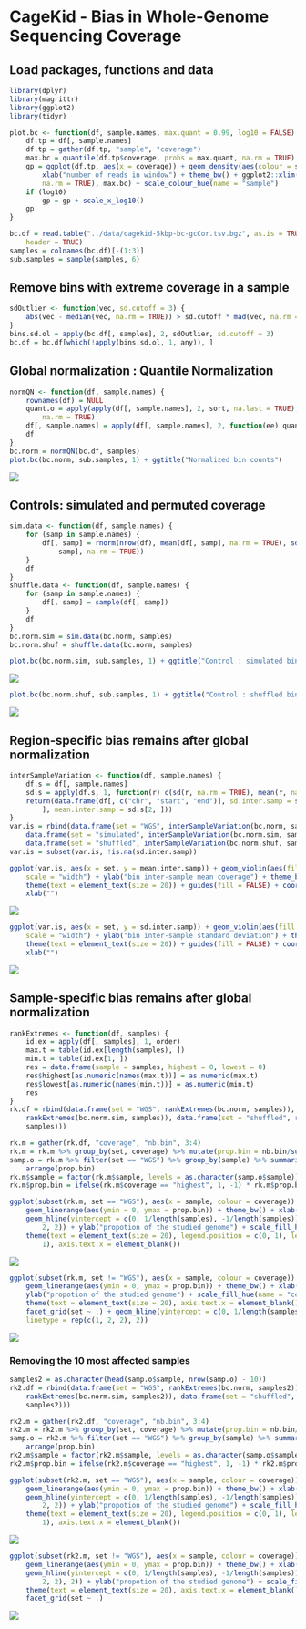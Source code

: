 CageKid - Bias in Whole-Genome Sequencing Coverage
==================================================

Load packages, functions and data
---------------------------------

``` r
library(dplyr)
library(magrittr)
library(ggplot2)
library(tidyr)

plot.bc <- function(df, sample.names, max.quant = 0.99, log10 = FALSE) {
    df.tp = df[, sample.names]
    df.tp = gather(df.tp, "sample", "coverage")
    max.bc = quantile(df.tp$coverage, probs = max.quant, na.rm = TRUE)
    gp = ggplot(df.tp, aes(x = coverage)) + geom_density(aes(colour = sample)) + 
        xlab("number of reads in window") + theme_bw() + ggplot2::xlim(min(df.tp$coverage, 
        na.rm = TRUE), max.bc) + scale_colour_hue(name = "sample")
    if (log10) 
        gp = gp + scale_x_log10()
    gp
}

bc.df = read.table("../data/cagekid-5kbp-bc-gcCor.tsv.bgz", as.is = TRUE, sep = "\t", 
    header = TRUE)
samples = colnames(bc.df)[-(1:3)]
sub.samples = sample(samples, 6)
```

Remove bins with extreme coverage in a sample
---------------------------------------------

``` r
sdOutlier <- function(vec, sd.cutoff = 3) {
    abs(vec - median(vec, na.rm = TRUE)) > sd.cutoff * mad(vec, na.rm = TRUE)
}
bins.sd.ol = apply(bc.df[, samples], 2, sdOutlier, sd.cutoff = 3)
bc.df = bc.df[which(!apply(bins.sd.ol, 1, any)), ]
```

Global normalization : Quantile Normalization
---------------------------------------------

``` r
normQN <- function(df, sample.names) {
    rownames(df) = NULL
    quant.o = apply(apply(df[, sample.names], 2, sort, na.last = TRUE), 1, mean, 
        na.rm = TRUE)
    df[, sample.names] = apply(df[, sample.names], 2, function(ee) quant.o[rank(ee)])
    df
}
bc.norm = normQN(bc.df, samples)
plot.bc(bc.norm, sub.samples, 1) + ggtitle("Normalized bin counts")
```

![](cagekid-wgs-bias_files/figure-markdown_github/unnamed-chunk-3-1.png)

Controls: simulated and permuted coverage
-----------------------------------------

``` r
sim.data <- function(df, sample.names) {
    for (samp in sample.names) {
        df[, samp] = rnorm(nrow(df), mean(df[, samp], na.rm = TRUE), sd(df[, 
            samp], na.rm = TRUE))
    }
    df
}
shuffle.data <- function(df, sample.names) {
    for (samp in sample.names) {
        df[, samp] = sample(df[, samp])
    }
    df
}
bc.norm.sim = sim.data(bc.norm, samples)
bc.norm.shuf = shuffle.data(bc.norm, samples)

plot.bc(bc.norm.sim, sub.samples, 1) + ggtitle("Control : simulated bin counts")
```

![](cagekid-wgs-bias_files/figure-markdown_github/unnamed-chunk-4-1.png)

``` r
plot.bc(bc.norm.shuf, sub.samples, 1) + ggtitle("Control : shuffled bin counts")
```

![](cagekid-wgs-bias_files/figure-markdown_github/unnamed-chunk-4-2.png)

Region-specific bias remains after global normalization
-------------------------------------------------------

``` r
interSampleVariation <- function(df, sample.names) {
    df.s = df[, sample.names]
    sd.s = apply(df.s, 1, function(r) c(sd(r, na.rm = TRUE), mean(r, na.rm = TRUE)))
    return(data.frame(df[, c("chr", "start", "end")], sd.inter.samp = sd.s[1, 
        ], mean.inter.samp = sd.s[2, ]))
}
var.is = rbind(data.frame(set = "WGS", interSampleVariation(bc.norm, samples)), 
    data.frame(set = "simulated", interSampleVariation(bc.norm.sim, samples)), 
    data.frame(set = "shuffled", interSampleVariation(bc.norm.shuf, samples)))
var.is = subset(var.is, !is.na(sd.inter.samp))

ggplot(var.is, aes(x = set, y = mean.inter.samp)) + geom_violin(aes(fill = set), 
    scale = "width") + ylab("bin inter-sample mean coverage") + theme_bw() + 
    theme(text = element_text(size = 20)) + guides(fill = FALSE) + coord_flip() + 
    xlab("")
```

![](cagekid-wgs-bias_files/figure-markdown_github/unnamed-chunk-5-1.png)

``` r
ggplot(var.is, aes(x = set, y = sd.inter.samp)) + geom_violin(aes(fill = set), 
    scale = "width") + ylab("bin inter-sample standard deviation") + theme_bw() + 
    theme(text = element_text(size = 20)) + guides(fill = FALSE) + coord_flip() + 
    xlab("")
```

![](cagekid-wgs-bias_files/figure-markdown_github/unnamed-chunk-5-2.png)

Sample-specific bias remains after global normalization
-------------------------------------------------------

``` r
rankExtremes <- function(df, samples) {
    id.ex = apply(df[, samples], 1, order)
    max.t = table(id.ex[length(samples), ])
    min.t = table(id.ex[1, ])
    res = data.frame(sample = samples, highest = 0, lowest = 0)
    res$highest[as.numeric(names(max.t))] = as.numeric(max.t)
    res$lowest[as.numeric(names(min.t))] = as.numeric(min.t)
    res
}
rk.df = rbind(data.frame(set = "WGS", rankExtremes(bc.norm, samples)), data.frame(set = "simulated", 
    rankExtremes(bc.norm.sim, samples)), data.frame(set = "shuffled", rankExtremes(bc.norm.shuf, 
    samples)))

rk.m = gather(rk.df, "coverage", "nb.bin", 3:4)
rk.m = rk.m %>% group_by(set, coverage) %>% mutate(prop.bin = nb.bin/sum(nb.bin))
samp.o = rk.m %>% filter(set == "WGS") %>% group_by(sample) %>% summarize(prop.bin = sum(prop.bin)) %>% 
    arrange(prop.bin)
rk.m$sample = factor(rk.m$sample, levels = as.character(samp.o$sample))
rk.m$prop.bin = ifelse(rk.m$coverage == "highest", 1, -1) * rk.m$prop.bin

ggplot(subset(rk.m, set == "WGS"), aes(x = sample, colour = coverage)) + geom_point(aes(y = prop.bin)) + 
    geom_linerange(aes(ymin = 0, ymax = prop.bin)) + theme_bw() + xlab("sample") + 
    geom_hline(yintercept = c(0, 1/length(samples), -1/length(samples)), linetype = c(1, 
        2, 2)) + ylab("propotion of the studied genome") + scale_fill_hue(name = "coverage") + 
    theme(text = element_text(size = 20), legend.position = c(0, 1), legend.justification = c(0, 
        1), axis.text.x = element_blank())
```

![](cagekid-wgs-bias_files/figure-markdown_github/unnamed-chunk-6-1.png)

``` r
ggplot(subset(rk.m, set != "WGS"), aes(x = sample, colour = coverage)) + geom_point(aes(y = prop.bin)) + 
    geom_linerange(aes(ymin = 0, ymax = prop.bin)) + theme_bw() + xlab("sample") + 
    ylab("propotion of the studied genome") + scale_fill_hue(name = "coverage") + 
    theme(text = element_text(size = 20), axis.text.x = element_blank(), legend.position = "bottom") + 
    facet_grid(set ~ .) + geom_hline(yintercept = c(0, 1/length(samples), -1/length(samples)), 
    linetype = rep(c(1, 2, 2), 2))
```

![](cagekid-wgs-bias_files/figure-markdown_github/unnamed-chunk-6-2.png)

### Removing the 10 most affected samples

``` r
samples2 = as.character(head(samp.o$sample, nrow(samp.o) - 10))
rk2.df = rbind(data.frame(set = "WGS", rankExtremes(bc.norm, samples2)), data.frame(set = "simulated", 
    rankExtremes(bc.norm.sim, samples2)), data.frame(set = "shuffled", rankExtremes(bc.norm.shuf, 
    samples2)))

rk2.m = gather(rk2.df, "coverage", "nb.bin", 3:4)
rk2.m = rk2.m %>% group_by(set, coverage) %>% mutate(prop.bin = nb.bin/sum(nb.bin))
samp.o = rk2.m %>% filter(set == "WGS") %>% group_by(sample) %>% summarize(prop.bin = sum(prop.bin)) %>% 
    arrange(prop.bin)
rk2.m$sample = factor(rk2.m$sample, levels = as.character(samp.o$sample))
rk2.m$prop.bin = ifelse(rk2.m$coverage == "highest", 1, -1) * rk2.m$prop.bin

ggplot(subset(rk2.m, set == "WGS"), aes(x = sample, colour = coverage)) + geom_point(aes(y = prop.bin)) + 
    geom_linerange(aes(ymin = 0, ymax = prop.bin)) + theme_bw() + xlab("sample") + 
    geom_hline(yintercept = c(0, 1/length(samples), -1/length(samples)), linetype = c(1, 
        2, 2)) + ylab("propotion of the studied genome") + scale_fill_hue(name = "coverage") + 
    theme(text = element_text(size = 20), legend.position = c(0, 1), legend.justification = c(0, 
        1), axis.text.x = element_blank())
```

![](cagekid-wgs-bias_files/figure-markdown_github/unnamed-chunk-7-1.png)

``` r
ggplot(subset(rk2.m, set != "WGS"), aes(x = sample, colour = coverage)) + ggplot2::geom_point(aes(y = prop.bin)) + 
    geom_linerange(aes(ymin = 0, ymax = prop.bin)) + theme_bw() + xlab("sample") + 
    geom_hline(yintercept = c(0, 1/length(samples), -1/length(samples)), linetype = rep(c(1, 
        2, 2), 2)) + ylab("propotion of the studied genome") + scale_fill_hue(name = "coverage") + 
    theme(text = element_text(size = 20), axis.text.x = element_blank(), legend.position = "bottom") + 
    facet_grid(set ~ .)
```

![](cagekid-wgs-bias_files/figure-markdown_github/unnamed-chunk-7-2.png)
